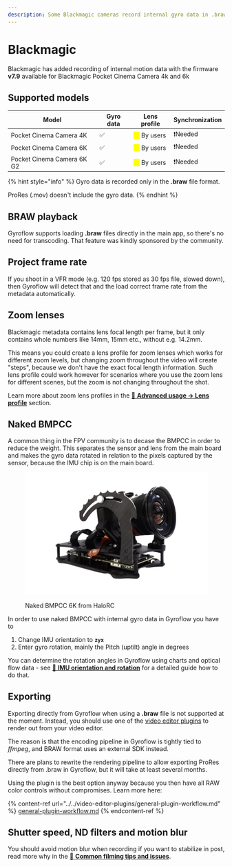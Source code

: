 ```yaml
---
description: Some Blackmagic cameras record internal gyro data in .braw files
---
```


# Blackmagic

Blackmagic has added recording of internal motion data with the firmware **v7.9** available for Blackmagic Pocket Cinema Camera 4k and 6k

## Supported models

| Model                      | Gyro data | Lens profile                                   | Synchronization |
| -------------------------- | --------- | ---------------------------------------------- | --------------- |
| Pocket Cinema Camera 4K    | ✅         | <mark style="color:yellow;">⚠️</mark> By users | ❗Needed         |
| Pocket Cinema Camera 6K    | ✅         | <mark style="color:yellow;">⚠️</mark> By users | ❗Needed         |
| Pocket Cinema Camera 6K G2 | ✅         | <mark style="color:yellow;">⚠️</mark> By users | ❗Needed         |

{% hint style="info" %}
Gyro data is recorded only in the **.braw** file format.&#x20;

ProRes (.mov) doesn't include the gyro data.
{% endhint %}

## BRAW playback

Gyroflow supports loading **.braw** files directly in the main app, so there's no need for transcoding. That feature was kindly sponsored by the community.

## Project frame rate

If you shoot in a VFR mode (e.g. 120 fps stored as 30 fps file, slowed down), then Gyroflow will detect that and the load correct frame rate from the metadata automatically.

## Zoom lenses

Blackmagic metadata contains lens focal length per frame, but it only contains whole numbers like 14mm, 15mm etc., without e.g. 14.2mm.

This means you could create a lens profile for zoom lenses which works for different zoom levels, but changing zoom throughout the video will create "steps", because we don't have the exact focal length information. Such lens profile could work however for scenarios where you use the zoom lens for different scenes, but the zoom is not changing throughout the shot.

Learn more about zoom lens profiles in the [🔭 **Advanced usage -> Lens profile**](../../advanced-usage/lens-profiles.md) section.

## Naked BMPCC

A common thing in the FPV community is to decase the BMPCC in order to reduce the weight. This separates the sensor and lens from the main board and makes the gyro data rotated in relation to the pixels captured by the sensor, because the IMU chip is on the main board.

<figure><img src="../../.gitbook/assets/naked_bmpcc.png" alt=""><figcaption><p>Naked BMPCC 6K from HaloRC</p></figcaption></figure>

In order to use naked BMPCC with internal gyro data in Gyroflow you have to&#x20;

1. Change IMU orientation to **`zyx`**
2. Enter gyro rotation, mainly the Pitch (uptilt) angle in degrees

You can determine the rotation angles in Gyroflow using charts and optical flow data - see [🔀 **IMU orientation and rotation**](../../advanced-usage/imu-orientation-and-rotation.md) for a detailed guide how to do that.

## Exporting

Exporting directly from Gyroflow when using a **.braw** file is not supported at the moment. Instead, you should use one of the [video editor plugins](../../video-editor-plugins/general-plugin-workflow.md) to render out from your video editor.

The reason is that the encoding pipeline in Gyroflow is tightly tied to _ffmpeg_, and BRAW format uses an external SDK instead.&#x20;

There are plans to rewrite the rendering pipeline to allow exporting ProRes directly from .braw in Gyroflow, but it will take at least several months.

Using the plugin is the best option anyway because you then have all RAW color controls without compromises. Learn more here:

{% content-ref url="../../video-editor-plugins/general-plugin-workflow.md" %}
[general-plugin-workflow.md](../../video-editor-plugins/general-plugin-workflow.md)
{% endcontent-ref %}

## Shutter speed, ND filters and motion blur

You should avoid motion blur when recording if you want to stabilize in post, read more why in the [📸 **Common filming tips and issues**](../common-filming-tips-and-issues.md).
